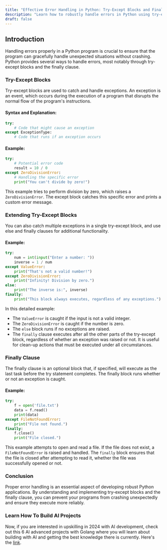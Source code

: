 ```yaml
---
title: "Effective Error Handling in Python: Try-Except Blocks and Finally Clause"
description: "Learn how to robustly handle errors in Python using try-except blocks and the finally clause. This guide explains the mechanisms behind Python's error handling, with detailed examples to help you write more reliable code."
draft: false
---
```


## Introduction

Handling errors properly in a Python program is crucial to ensure that the program can gracefully handle unexpected situations without crashing. Python provides several ways to handle errors, most notably through try-except blocks and the finally clause.

### Try-Except Blocks

Try-except blocks are used to catch and handle exceptions. An exception is an event, which occurs during the execution of a program that disrupts the normal flow of the program's instructions.

#### Syntax and Explanation:

```python
try:
    # Code that might cause an exception
except ExceptionType:
    # Code that runs if an exception occurs
```

#### Example:

```python
try:
    # Potential error code
    result = 10 / 0
except ZeroDivisionError:
    # Handling the specific error
    print("You can't divide by zero!")
```

This example tries to perform division by zero, which raises a `ZeroDivisionError`. The except block catches this specific error and prints a custom error message.

### Extending Try-Except Blocks

You can also catch multiple exceptions in a single try-except block, and use else and finally clauses for additional functionality.

#### Example:

```python
try:
    num = int(input("Enter a number: "))
    inverse = 1 / num
except ValueError:
    print("That's not a valid number!")
except ZeroDivisionError:
    print("Infinity! Division by zero.")
else:
    print("The inverse is:", inverse)
finally:
    print("This block always executes, regardless of any exceptions.")
```

In this detailed example:

- The `ValueError` is caught if the input is not a valid integer.
- The `ZeroDivisionError` is caught if the number is zero.
- The `else` block runs if no exceptions are raised.
- The `finally` clause executes after all the other parts of the try-except block, regardless of whether an exception was raised or not. It is useful for clean-up actions that must be executed under all circumstances.

### Finally Clause

The finally clause is an optional block that, if specified, will execute as the last task before the try statement completes. The finally block runs whether or not an exception is caught.

#### Example:

```python
try:
    f = open('file.txt')
    data = f.read()
    print(data)
except FileNotFoundError:
    print("File not found.")
finally:
    f.close()
    print("File closed.")
```

This example attempts to open and read a file. If the file does not exist, a `FileNotFoundError` is raised and handled. The `finally` block ensures that the file is closed after attempting to read it, whether the file was successfully opened or not.

### Conclusion

Proper error handling is an essential aspect of developing robust Python applications. By understanding and implementing try-except blocks and the finally clause, you can prevent your programs from crashing unexpectedly and ensure they execute more reliably.

### Learn How To Build AI Projects

Now, if you are interested in upskilling in 2024 with AI development, check out this 6 AI advanced projects with Golang where you will learn about building with AI and getting the best knowledge there is currently. Here's the [link](https://akhilsharmatech.gumroad.com/l/zgxqq).
